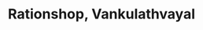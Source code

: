 ---
title: "Rationshop, Vankulathvayal"
url: /azhikode/rationshop-vankulathvayal/
shop: convenience
---